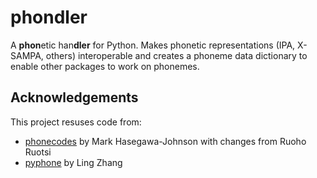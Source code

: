 # phondler
A **phon**etic han**dler** for Python. Makes phonetic representations (IPA, X-SAMPA, others) interoperable and creates a phoneme data dictionary to enable other packages to work on phonemes.

## Acknowledgements
This project resuses code from:
- [phonecodes](https://github.com/jhasegaw/phonecodes) by Mark Hasegawa-Johnson with changes from Ruoho Ruotsi
- [pyphone](https://github.com/lingz/pyphone) by Ling Zhang
